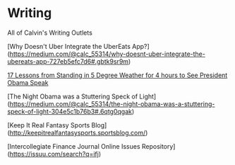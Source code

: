 # Writing
All of Calvin's Writing Outlets


[Why Doesn't Uber Integrate the UberEats App?] (https://medium.com/@calc_55314/why-doesnt-uber-integrate-the-ubereats-app-727eb5efc7d6#.gbtk9sr9m)


[17 Lessons from Standing in 5 Degree Weather for 4 hours to See President Obama Speak](https://medium.com/@calc_55314/17-lessons-from-standing-in-5-degree-weather-for-4-hours-to-see-president-obama-speak-86062f1787c7#.y6z27ak1a)

[The Night Obama was a Stuttering Speck of Light] (https://medium.com/@calc_55314/the-night-obama-was-a-stuttering-speck-of-light-304e5c1b76b3#.6qtg0qgak)

[Keep It Real Fantasy Sports Blog] (http://keepitrealfantasysports.sportsblog.com/)


[Intercollegiate Finance Journal Online Issues Repository] (https://issuu.com/search?q=ifj)
